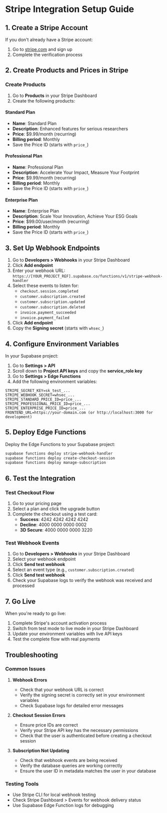 # Stripe Integration Setup Guide

## 1. Create a Stripe Account

If you don't already have a Stripe account:
1. Go to [stripe.com](https://stripe.com) and sign up
2. Complete the verification process

## 2. Create Products and Prices in Stripe

### Create Products
1. Go to **Products** in your Stripe Dashboard
2. Create the following products:

#### Standard Plan
- **Name**: Standard Plan
- **Description**: Enhanced features for serious researchers
- **Price**: $9.99/month (recurring)
- **Billing period**: Monthly
- Save the Price ID (starts with `price_`)

#### Professional Plan
- **Name**: Professional Plan
- **Description**: Accelerate Your Impact, Measure Your Footprint
- **Price**: $9.99/month (recurring)
- **Billing period**: Monthly
- Save the Price ID (starts with `price_`)

#### Enterprise Plan
- **Name**: Enterprise Plan
- **Description**: Scale Your Innovation, Achieve Your ESG Goals
- **Price**: $99.00/user/month (recurring)
- **Billing period**: Monthly
- Save the Price ID (starts with `price_`)

## 3. Set Up Webhook Endpoints

1. Go to **Developers > Webhooks** in your Stripe Dashboard
2. Click **Add endpoint**
3. Enter your webhook URL: `https://[YOUR_PROJECT_REF].supabase.co/functions/v1/stripe-webhook-handler`
4. Select these events to listen for:
   - `checkout.session.completed`
   - `customer.subscription.created`
   - `customer.subscription.updated`
   - `customer.subscription.deleted`
   - `invoice.payment_succeeded`
   - `invoice.payment_failed`
5. Click **Add endpoint**
6. Copy the **Signing secret** (starts with `whsec_`)

## 4. Configure Environment Variables

In your Supabase project:
1. Go to **Settings > API**
2. Scroll down to **Project API keys** and copy the **service_role key**
3. Go to **Settings > Edge Functions**
4. Add the following environment variables:

```
STRIPE_SECRET_KEY=sk_test_...
STRIPE_WEBHOOK_SECRET=whsec_...
STRIPE_STANDARD_PRICE_ID=price_...
STRIPE_PROFESSIONAL_PRICE_ID=price_...
STRIPE_ENTERPRISE_PRICE_ID=price_...
FRONTEND_URL=https://your-domain.com (or http://localhost:3000 for development)
```

## 5. Deploy Edge Functions

Deploy the Edge Functions to your Supabase project:

```bash
supabase functions deploy stripe-webhook-handler
supabase functions deploy create-checkout-session
supabase functions deploy manage-subscription
```

## 6. Test the Integration

### Test Checkout Flow
1. Go to your pricing page
2. Select a plan and click the upgrade button
3. Complete the checkout using a test card:
   - **Success**: 4242 4242 4242 4242
   - **Decline**: 4000 0000 0000 0002
   - **3D Secure**: 4000 0000 0000 3220

### Test Webhook Events
1. Go to **Developers > Webhooks** in your Stripe Dashboard
2. Select your webhook endpoint
3. Click **Send test webhook**
4. Select an event type (e.g., `customer.subscription.created`)
5. Click **Send test webhook**
6. Check your Supabase logs to verify the webhook was received and processed

## 7. Go Live

When you're ready to go live:
1. Complete Stripe's account activation process
2. Switch from test mode to live mode in your Stripe Dashboard
3. Update your environment variables with live API keys
4. Test the complete flow with real payments

## Troubleshooting

### Common Issues

1. **Webhook Errors**
   - Check that your webhook URL is correct
   - Verify the signing secret is correctly set in your environment variables
   - Check Supabase logs for detailed error messages

2. **Checkout Session Errors**
   - Ensure price IDs are correct
   - Verify your Stripe API key has the necessary permissions
   - Check that the user is authenticated before creating a checkout session

3. **Subscription Not Updating**
   - Check that webhook events are being received
   - Verify the database queries are working correctly
   - Ensure the user ID in metadata matches the user in your database

### Testing Tools

- Use Stripe CLI for local webhook testing
- Check Stripe Dashboard > Events for webhook delivery status
- Use Supabase Edge Function logs for debugging